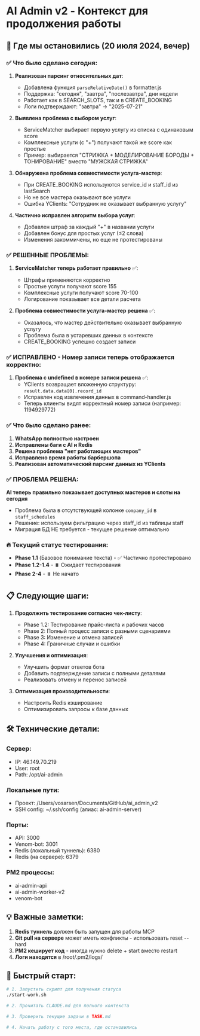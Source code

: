 # AI Admin v2 - Контекст для продолжения работы

## 🎯 Где мы остановились (20 июля 2024, вечер)

### ✅ Что было сделано сегодня:

1. **Реализован парсинг относительных дат**:
   - Добавлена функция `parseRelativeDate()` в formatter.js
   - Поддержка: "сегодня", "завтра", "послезавтра", дни недели
   - Работает как в SEARCH_SLOTS, так и в CREATE_BOOKING
   - Логи подтверждают: "завтра" → "2025-07-21"

2. **Выявлена проблема с выбором услуг**:
   - ServiceMatcher выбирает первую услугу из списка с одинаковым score
   - Комплексные услуги (с "+") получают такой же score как простые
   - Пример: выбирается "СТРИЖКА + МОДЕЛИРОВАНИЕ БОРОДЫ + ТОНИРОВАНИЕ" вместо "МУЖСКАЯ СТРИЖКА"

3. **Обнаружена проблема совместимости услуга-мастер**:
   - При CREATE_BOOKING используются service_id и staff_id из lastSearch
   - Но не все мастера оказывают все услуги
   - Ошибка YClients: "Сотрудник не оказывает выбранную услугу"

4. **Частично исправлен алгоритм выбора услуг**:
   - Добавлен штраф за каждый "+" в названии услуги
   - Добавлен бонус для простых услуг (≤2 слова)
   - Изменения закоммичены, но еще не протестированы

### ✅ РЕШЕННЫЕ ПРОБЛЕМЫ:

1. **ServiceMatcher теперь работает правильно** ✅:
   - Штрафы применяются корректно
   - Простые услуги получают score 155
   - Комплексные услуги получают score 70-100
   - Логирование показывает все детали расчета

2. **Проблема совместимости услуга-мастер решена** ✅:
   - Оказалось, что мастер действительно оказывает выбранную услугу
   - Проблема была в устаревших данных в контексте
   - CREATE_BOOKING успешно создает записи

### ✅ ИСПРАВЛЕНО - Номер записи теперь отображается корректно:

1. **Проблема с undefined в номере записи решена** ✅:
   - YClients возвращает вложенную структуру: `result.data.data[0].record_id`
   - Исправлен код извлечения данных в command-handler.js
   - Теперь клиенты видят корректный номер записи (например: 1194929772)

### ✅ Что было сделано ранее:
1. **WhatsApp полностью настроен**
2. **Исправлены баги с AI и Redis**
3. **Решена проблема "нет работающих мастеров"**
4. **Исправлено время работы барбершопа**
5. **Реализован автоматический парсинг данных из YClients**

### ✅ ПРОБЛЕМА РЕШЕНА:
**AI теперь правильно показывает доступных мастеров и слоты на сегодня**
- Проблема была в отсутствующей колонке `company_id` в `staff_schedules`
- Решение: используем фильтрацию через staff_id из таблицы staff
- Миграция БД НЕ требуется - текущее решение оптимально

### 🔥 Текущий статус тестирования:
- **Phase 1.1** (Базовое понимание текста) - ✅ Частично протестировано
- **Phase 1.2-1.4** - ⏸️ Ожидает тестирования
- **Phase 2-4** - ⏸️ Не начато

## 📋 Следующие шаги:

1. **Продолжить тестирование согласно чек-листу**:
   - Phase 1.2: Тестирование прайс-листа и рабочих часов
   - Phase 2: Полный процесс записи с разными сценариями
   - Phase 3: Изменение и отмена записей
   - Phase 4: Граничные случаи и ошибки

2. **Улучшения и оптимизация**:
   - Улучшить формат ответов бота
   - Добавить подтверждение записи с полными деталями
   - Реализовать отмену и перенос записей

3. **Оптимизация производительности**:
   - Настроить Redis кэширование
   - Оптимизировать запросы к базе данных

## 🛠️ Технические детали:

### Сервер:
- IP: 46.149.70.219
- User: root
- Path: /opt/ai-admin

### Локальные пути:
- Проект: /Users/vosarsen/Documents/GitHub/ai_admin_v2
- SSH config: ~/.ssh/config (алиас: ai-admin-server)

### Порты:
- API: 3000
- Venom-bot: 3001
- Redis (локальный туннель): 6380
- Redis (на сервере): 6379

### PM2 процессы:
- ai-admin-api
- ai-admin-worker-v2
- venom-bot

## 💡 Важные заметки:

1. **Redis туннель** должен быть запущен для работы MCP
2. **Git pull на сервере** может иметь конфликты - использовать reset --hard
3. **PM2 кеширует код** - иногда нужно delete + start вместо restart
4. **Логи находятся** в /root/.pm2/logs/

## 🚀 Быстрый старт:

```bash
# 1. Запустить скрипт для получения статуса
./start-work.sh

# 2. Прочитать CLAUDE.md для полного контекста

# 3. Проверить текущие задачи в TASK.md

# 4. Начать работу с того места, где остановились
```